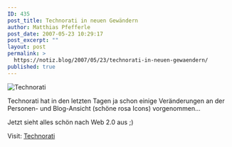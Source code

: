 ```yaml
---
ID: 435
post_title: Technorati in neuen Gewändern
author: Matthias Pfefferle
post_date: 2007-05-23 10:29:17
post_excerpt: ""
layout: post
permalink: >
  https://notiz.blog/2007/05/23/technorati-in-neuen-gewaendern/
published: true
---
```

<img class="aligncenter" src='http://notiz.blog/wp-content/uploads/2007/05/technorati.jpg' alt='Technorati' />

Technorati hat in den letzten Tagen ja schon einige Veränderungen an der Personen- und Blog-Ansicht (schöne rosa Icons) vorgenommen...

Jetzt sieht alles schön nach Web 2.0 aus ;)

Visit: <a href="http://technorati.com">Technorati</a>